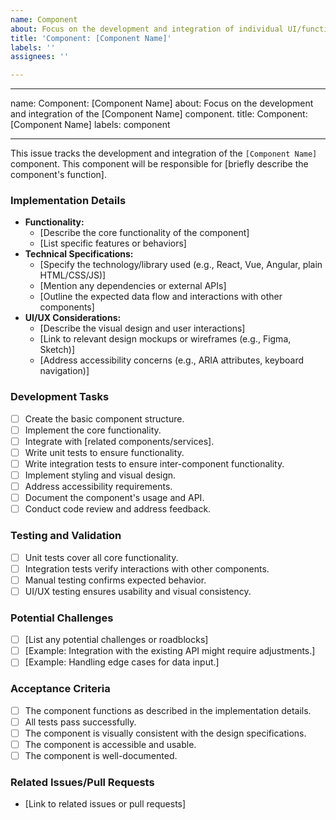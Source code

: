 ```yaml
---
name: Component
about: Focus on the development and integration of individual UI/functional components
title: 'Component: [Component Name]'
labels: ''
assignees: ''

---
```


---

name: Component: [Component Name]
about: Focus on the development and integration of the [Component Name] component.
title: Component: [Component Name]
labels: component

---

This issue tracks the development and integration of the `[Component Name]` component. This component will be responsible for [briefly describe the component's function].

### Implementation Details

* **Functionality:**
    * [Describe the core functionality of the component]
    * [List specific features or behaviors]
* **Technical Specifications:**
    * [Specify the technology/library used (e.g., React, Vue, Angular, plain HTML/CSS/JS)]
    * [Mention any dependencies or external APIs]
    * [Outline the expected data flow and interactions with other components]
* **UI/UX Considerations:**
    * [Describe the visual design and user interactions]
    * [Link to relevant design mockups or wireframes (e.g., Figma, Sketch)]
    * [Address accessibility concerns (e.g., ARIA attributes, keyboard navigation)]

### Development Tasks

* [ ] Create the basic component structure.
* [ ] Implement the core functionality.
* [ ] Integrate with [related components/services].
* [ ] Write unit tests to ensure functionality.
* [ ] Write integration tests to ensure inter-component functionality.
* [ ] Implement styling and visual design.
* [ ] Address accessibility requirements.
* [ ] Document the component's usage and API.
* [ ] Conduct code review and address feedback.

### Testing and Validation

* [ ] Unit tests cover all core functionality.
* [ ] Integration tests verify interactions with other components.
* [ ] Manual testing confirms expected behavior.
* [ ] UI/UX testing ensures usability and visual consistency.

### Potential Challenges

* [ ] [List any potential challenges or roadblocks]
* [ ] [Example: Integration with the existing API might require adjustments.]
* [ ] [Example: Handling edge cases for data input.]

### Acceptance Criteria

* [ ] The component functions as described in the implementation details.
* [ ] All tests pass successfully.
* [ ] The component is visually consistent with the design specifications.
* [ ] The component is accessible and usable.
* [ ] The component is well-documented.

### Related Issues/Pull Requests

* [Link to related issues or pull requests]
